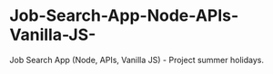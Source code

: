 # Job-Search-App-Node-APIs-Vanilla-JS-
Job Search App (Node, APIs, Vanilla JS) - Project summer holidays.
